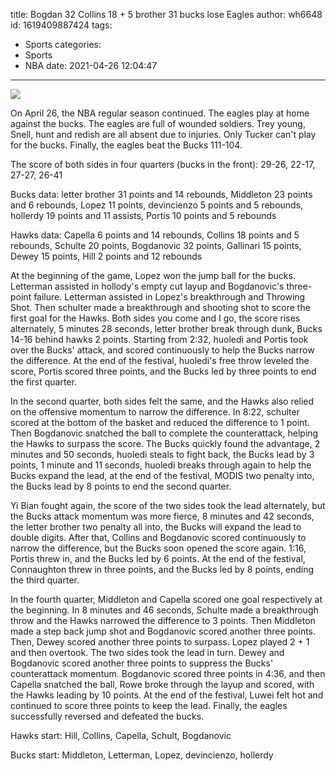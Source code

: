 title: Bogdan 32 Collins 18 + 5 brother 31 bucks lose Eagles
author: wh6648
id: 1619409887424
tags: 
- Sports
categories: 
- Sports
- NBA
date: 2021-04-26 12:04:47
---
![](https://p6.itc.cn/q_70/images01/20210426/f94aa8c599804732a25bfa573143557a.jpeg)


On April 26, the NBA regular season continued. The eagles play at home against the bucks. The eagles are full of wounded soldiers. Trey young, Snell, hunt and redish are all absent due to injuries. Only Tucker can't play for the bucks. Finally, the eagles beat the Bucks 111-104.

The score of both sides in four quarters (bucks in the front): 29-26, 22-17, 27-27, 26-41

Bucks data: letter brother 31 points and 14 rebounds, Middleton 23 points and 6 rebounds, Lopez 11 points, devincienzo 5 points and 5 rebounds, hollerdy 19 points and 11 assists, Portis 10 points and 5 rebounds

Hawks data: Capella 6 points and 14 rebounds, Collins 18 points and 5 rebounds, Schulte 20 points, Bogdanovic 32 points, Gallinari 15 points, Dewey 15 points, Hill 2 points and 12 rebounds

At the beginning of the game, Lopez won the jump ball for the bucks. Letterman assisted in hollody's empty cut layup and Bogdanovic's three-point failure. Letterman assisted in Lopez's breakthrough and Throwing Shot. Then schulter made a breakthrough and shooting shot to score the first goal for the Hawks. Both sides you come and I go, the score rises alternately, 5 minutes 28 seconds, letter brother break through dunk, Bucks 14-16 behind hawks 2 points. Starting from 2:32, huoledi and Portis took over the Bucks' attack, and scored continuously to help the Bucks narrow the difference. At the end of the festival, huoledi's free throw leveled the score, Portis scored three points, and the Bucks led by three points to end the first quarter.

In the second quarter, both sides felt the same, and the Hawks also relied on the offensive momentum to narrow the difference. In 8:22, schulter scored at the bottom of the basket and reduced the difference to 1 point. Then Bogdanovic snatched the ball to complete the counterattack, helping the Hawks to surpass the score. The Bucks quickly found the advantage, 2 minutes and 50 seconds, huoledi steals to fight back, the Bucks lead by 3 points, 1 minute and 11 seconds, huoledi breaks through again to help the Bucks expand the lead, at the end of the festival, MODIS two penalty into, the Bucks lead by 8 points to end the second quarter.

Yi Bian fought again, the score of the two sides took the lead alternately, but the Bucks attack momentum was more fierce, 8 minutes and 42 seconds, the letter brother two penalty all into, the Bucks will expand the lead to double digits. After that, Collins and Bogdanovic scored continuously to narrow the difference, but the Bucks soon opened the score again. 1:16, Portis threw in, and the Bucks led by 6 points. At the end of the festival, Connaughton threw in three points, and the Bucks led by 8 points, ending the third quarter.

In the fourth quarter, Middleton and Capella scored one goal respectively at the beginning. In 8 minutes and 46 seconds, Schulte made a breakthrough throw and the Hawks narrowed the difference to 3 points. Then Middleton made a step back jump shot and Bogdanovic scored another three points. Then, Dewey scored another three points to surpass. Lopez played 2 + 1 and then overtook. The two sides took the lead in turn. Dewey and Bogdanovic scored another three points to suppress the Bucks' counterattack momentum. Bogdanovic scored three points in 4:36, and then Capella snatched the ball, Rowe broke through the layup and scored, with the Hawks leading by 10 points. At the end of the festival, Luwei felt hot and continued to score three points to keep the lead. Finally, the eagles successfully reversed and defeated the bucks.

Hawks start: Hill, Collins, Capella, Schult, Bogdanovic

Bucks start: Middleton, Letterman, Lopez, devincienzo, hollerdy

